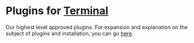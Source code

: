 # Plugins for [Terminal](https://github.com/vaxe-dev/Terminal)
Our highest level approved plugins.
For expansion and explanation on the subject of plugins and installation, you can go [here](https://github.com/Vaxe-dev/Terminal/blob/main/TPM.md).